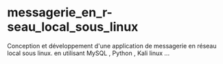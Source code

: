 # messagerie_en_r-seau_local_sous_linux
Conception et développement d'une application de messagerie en réseau local sous linux. en utilisant MySQL , Python , Kali linux ...
